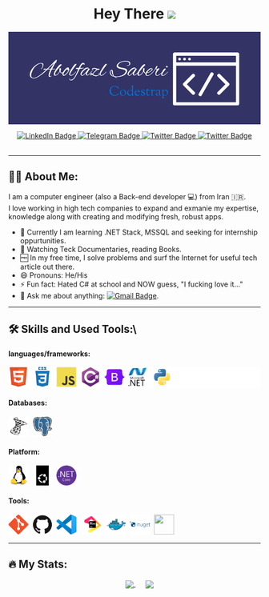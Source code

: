 <div id="header"  align="center">
<div >
  <h1>
    Hey There   <img src="https://media.giphy.com/media/hvRJCLFzcasrR4ia7z/giphy.gif" width="30px"/>
  </h1>
</div>

<img src="Assets/Banner.png" align="center" />  <br/>

<div id="badges">
  <a href="your-linkedin-URL">
    <img src="https://img.shields.io/badge/LinkedIn-blue?style=for-the-badge&logo=linkedin&logoColor=white" alt="LinkedIn Badge"/>
  
  <a href="your-youtube-URL">
    <img src="https://img.shields.io/badge/Telegram-white?style=for-the-badge&logo=telegram&logoColor=blue" alt="Telegram Badge"/>
  </a>
  <a href="your-twitter-URL">
    <img src="https://img.shields.io/badge/Gmail-white?style=for-the-badge&logo=Gmail&logoColor=red" alt="Twitter Badge"/>
  </a>
  <a href="your-twitter-URL">
    <img src="https://img.shields.io/badge/Whatsapp-black?style=for-the-badge&logo=whatsapp&logoColor=green" alt="Twitter Badge"/>
  </a>
</div>
<img src="https://komarev.com/ghpvc/?username=codestrap97a&style=for-the-badge&color=blueviolet" alt=""/>
</div>

---

## 👨‍💻 About Me:  

I am a computer engineer (also a Back-end developer 💻) from Iran 🇮🇷.<br />I love working in high tech companies to expand and exmanie my expertise, knowledge along with creating and modifying fresh, robust apps. 

- 🔭 Currently I am learning .NET Stack, MSSQL and seeking for internship oppurtunities.
- 🌱 Watching Teck Documentaries, reading Books.
- 🆓 In my free time, I solve problems and surf the Internet for useful tech article out there.
- 😄 Pronouns: He/His
- ⚡ Fun fact: Hated C# at school and NOW guess, "I fucking love it..."
- 💬 Ask me about anything:  [![Gmail Badge](https://img.shields.io/badge/Gmail-white?style=flat-square&logo=Gmail&logoColor=red)](mailto:abolfazl.comm12@gmail.com).

---
## 🛠️ Skills and Used Tools:\
####  languages/frameworks:  
<div style="display:flexbox; jusify-content:between; background-color:white;">
  <img src="https://github.com/devicons/devicon/blob/master/icons/html5/html5-original.svg" title="HTML5" alt="HTML" width="40" height="40"/>&nbsp;
<img src="https://github.com/devicons/devicon/blob/master/icons/css3/css3-plain-wordmark.svg"  title="CSS3" alt="CSS" width="40" height="40"/>&nbsp;
<img src="https://github.com/devicons/devicon/blob/master/icons/javascript/javascript-original.svg" title="JavaScript" alt="JavaScript" width="40" height="40"/>&nbsp;
<img src="https://github.com/devicons/devicon/blob/1119b9f84c0290e0f0b38982099a2bd027a48bf1/icons/csharp/csharp-original.svg"     width="40" height="40"  />&nbsp;
<img src="https://github.com/devicons/devicon/blob/1119b9f84c0290e0f0b38982099a2bd027a48bf1/icons/bootstrap/bootstrap-original.svg"  width="40" height="40" />&nbsp;
<img src="https://github.com/devicons/devicon/blob/1119b9f84c0290e0f0b38982099a2bd027a48bf1/icons/dot-net/dot-net-original-wordmark.svg" width="40" height="40" />&nbsp;
<img src="https://github.com/devicons/devicon/blob/1119b9f84c0290e0f0b38982099a2bd027a48bf1/icons/python/python-original.svg" width="40" height="40" />&nbsp;
</div>


#### Databases:
<img src="https://github.com/devicons/devicon/blob/1119b9f84c0290e0f0b38982099a2bd027a48bf1/icons/microsoftsqlserver/microsoftsqlserver-plain.svg" width="40" height="40" />&nbsp;
<img src="https://github.com/devicons/devicon/blob/1119b9f84c0290e0f0b38982099a2bd027a48bf1/icons/postgresql/postgresql-original.svg" width="40" height="40" /> &nbsp;

#### Platform:
<img src="https://github.com/devicons/devicon/blob/1119b9f84c0290e0f0b38982099a2bd027a48bf1/icons/linux/linux-original.svg" width="40" height="40" />&nbsp;
<img src="https://github.com/devicons/devicon/blob/1119b9f84c0290e0f0b38982099a2bd027a48bf1/icons/ubuntu/ubuntu-plain.svg" width="40" height="40" />&nbsp;
<img src="https://github.com/devicons/devicon/blob/1119b9f84c0290e0f0b38982099a2bd027a48bf1/icons/dotnetcore/dotnetcore-original.svg" width="40" height="40" />&nbsp;

#### Tools:
<img src="https://github.com/devicons/devicon/blob/1119b9f84c0290e0f0b38982099a2bd027a48bf1/icons/git/git-original.svg" width="40" height="40" />&nbsp;
<img src="https://github.com/devicons/devicon/blob/1119b9f84c0290e0f0b38982099a2bd027a48bf1/icons/github/github-original.svg" width="40" height="40" />&nbsp;
<img src="https://github.com/devicons/devicon/blob/1119b9f84c0290e0f0b38982099a2bd027a48bf1/icons/vscode/vscode-original.svg" width="40" height="40" /> &nbsp;
<img src="https://github.com/devicons/devicon/blob/1119b9f84c0290e0f0b38982099a2bd027a48bf1/icons/jetbrains/jetbrains-original.svg" width="40" height="40" />&nbsp;
<img src="https://github.com/devicons/devicon/blob/1119b9f84c0290e0f0b38982099a2bd027a48bf1/icons/docker/docker-original.svg" width="40" height="40" />&nbsp;
<img src="https://github.com/devicons/devicon/blob/1119b9f84c0290e0f0b38982099a2bd027a48bf1/icons/nuget/nuget-original-wordmark.svg" width="40" height="40" />&nbsp;
<img src="https://icon-library.com/images/postman-icon/postman-icon-6.jpg" width="40" height="40" />

---

## 🔥 My Stats:
<div id="stats" align="center">
  <a href="https://github.com/anuraghazra/github-readme-stats" style="margin:20px;">
  <img  align="center" src="https://github-readme-stats-codestrap97a.vercel.app/api?username=codestrap97a&show_icons=true&theme=github_dark&show=reviews,discussions_started,discussions_answered" />
</a>
<a href="https://github.com/anuraghazra/convoychat">
  <img height=200 align="center" src="https://github-readme-stats-codestrap97a.vercel.app/api/top-langs?username=codestrap97a&theme=github_dark&layout=compact&langs_count=8&card_width=320" />
</a>

</div>

